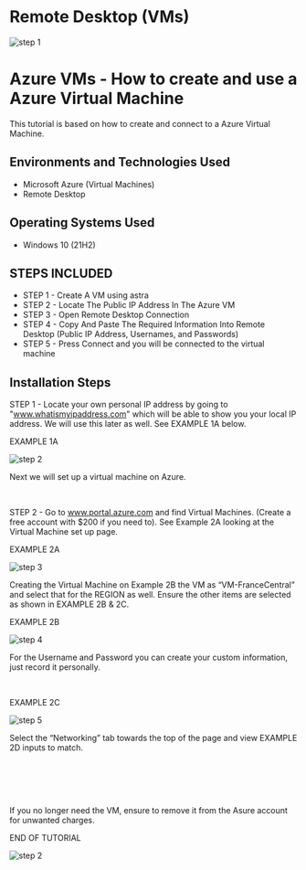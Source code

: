 # Remote Desktop (VMs)
<p align="center">

![step 1](https://github.com/user-attachments/assets/47b50c9a-08f7-4252-92d8-0a7b2bdb8a6f)

<h1>Azure VMs - How to create and use a Azure Virtual Machine</h1>
This tutorial is based on how to create and connect to a Azure Virtual Machine.<br />

<h2>Environments and Technologies Used</h2>

- Microsoft Azure (Virtual Machines)
- Remote Desktop

<h2>Operating Systems Used </h2>

- Windows 10</b> (21H2)

<h2>STEPS INCLUDED</h2>

- STEP 1 - Create A VM using astra
- STEP 2 - Locate The Public IP Address In The Azure VM
- STEP 3 - Open Remote Desktop Connection
- STEP 4 - Copy And Paste The Required Information Into Remote Desktop (Public IP Address, Usernames, and Passwords) 
- STEP 5 - Press Connect and you will be connected to the virtual machine

<h2>Installation Steps</h2>

STEP 1 - Locate your own personal IP address by going to "www.whatismyipaddress.com" which will be able to show you your local IP address. We will use this later as well. See EXAMPLE 1A below.

EXAMPLE 1A
<p>

![step 2](https://github.com/user-attachments/assets/2b9331e9-5092-424d-8e55-38ad405993c5)


</p>
<p>


Next we will set up a virtual machine on Azure. 
  
</p>
<br />

STEP 2 - Go to www.portal.azure.com and find Virtual Machines. (Create a free account with $200 if you need to). See Example 2A looking at the Virtual Machine set up page. 

EXAMPLE 2A
<p>

![step 3](https://github.com/user-attachments/assets/cd4feb16-8184-4348-86ad-7babe774e965)

</p>
<p>

Creating the Virtual Machine on Example 2B the VM as “VM-FranceCentral” and select that for the REGION as well. Ensure the other items are selected as shown in EXAMPLE 2B & 2C.

EXAMPLE 2B
<p>

![step 4](https://github.com/user-attachments/assets/149f5a4f-4405-4234-9a63-9aacff1dce75)

</p>
<p>

For the Username and Password you can create your custom information, just record it personally.
  
</p>
<br />

EXAMPLE 2C
<p>

![step 5](https://github.com/user-attachments/assets/a90d8931-fb2a-4a68-bbef-000fd0ac3269)

</p>
<p>

Select the “Networking” tab towards the top of the page and view EXAMPLE 2D inputs to match. 
  
</p>
<br />


  
</p>
<br />



  
</p>
<br />
If you no longer need the VM, ensure to remove it from the Asure account for unwanted charges.

END OF TUTORIAL



![step 2](https://github.com/user-attachments/assets/b96dab2e-75bb-408e-9990-d71468c8f31a)


